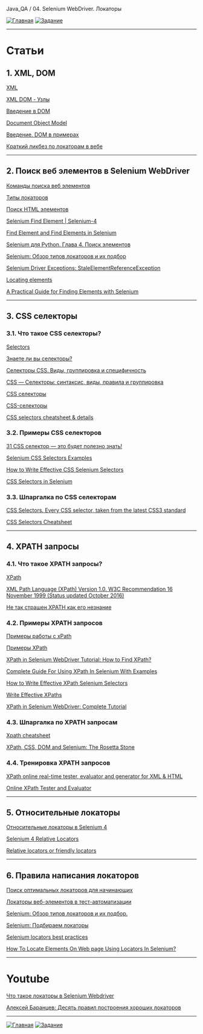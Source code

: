 Java_QA / 04. Selenium WebDriver. Локаторы

[![Главная](https://img.shields.io/badge/-Главная-aaccee)](README.md)
[![Задание](https://img.shields.io/badge/-Задание-99ffee)](3.%20Задание.md)

***

# Статьи

## 1. XML, DOM

[XML](https://ru.wikipedia.org/wiki/XML)

[XML DOM - Узлы](https://msiter.ru/tutorials/uchebnik-xml-dom/xml-dom-uzly)

[Введение в DOM](http://khpi-iip.mipk.kharkiv.edu/library/extent/prog/iipXML/x-udom.html)

[Document Object Model](https://ru.wikipedia.org/wiki/Document_Object_Model)

[Введение. DOM в примерах](https://javascript.ru/tutorial/dom/intro)

[Краткий ликбез по локаторам в вебе](https://blog.noveogroup.ru/2020/02/kratkij-likbez-po-lokatoram-v-vebe/)

***

## 2. Поиск веб элементов в Selenium WebDriver

[Команды поиска веб элементов](https://www.selenium.dev/documentation/en/webdriver/web_element/)

[Типы локаторов](https://kreisfahrer.gitbooks.io/selenium-webdriver/content/webdriver_intro/tipi_lokatorov.html)

[Поиск HTML элементов](https://selenium-python.com/locating-web-elements)

[Selenium Find Element | Selenium-4](https://www.swtestacademy.com/selenium-find-element/)

[Find Element and Find Elements in Selenium](https://www.toolsqa.com/selenium-webdriver/find-element-selenium/)

[Selenium для Python. Глава 4. Поиск элементов](https://habr.com/ru/post/250975/)

[Selenium: Обзор типов локаторов и их подбор](https://automated-testing.info/t/selenium-obzor-tipov-lokatorov-i-ih-podbor/2269)

[Selenium Driver Exceptions: StaleElementReferenceException](http://internetka.in.ua/selenium-driver-exceptions/)

[Locating elements](https://www.selenium.dev/documentation/en/webdriver/locating_elements/)

[A Practical Guide for Finding Elements with Selenium](https://dev.to/endtest/a-practical-guide-for-finding-elements-with-selenium-4djf)

***

## 3. CSS селекторы

### 3.1. Что такое CSS селекторы?

[Selectors](https://www.w3.org/TR/CSS2/selector.html)

[Знаете ли вы селекторы?](https://learn.javascript.ru/css-selectors)

[Селекторы CSS. Виды, группировка и специфичность](https://itchief.ru/html-and-css/selectors)

[CSS — Селекторы: синтаксис, виды, правила и группировка](http://proglang.su/css/selectors)

[CSS селекторы](https://puzzleweb.ru/css/selectors.php)

[CSS-селекторы](https://developer.mozilla.org/ru/docs/Web/CSS/CSS_Selectors)

[CSS selectors cheatsheet & details](https://medium.com/design-code-repository/css-selectors-cheatsheet-details-9593bc204e3f)

### 3.2. Примеры CSS селекторов

[31 CSS селектор — это будет полезно знать!](http://naikom.ru/blog/archives/2306)

[Selenium CSS Selectors Examples](https://devqa.io/selenium-css-selectors/)

[How to Write Effective CSS Selenium Selectors](https://www.swtestacademy.com/css-selenium/)

[CSS Selectors in Selenium](https://www.toolsqa.com/selenium-webdriver/css-selectors-in-selenium/)

### 3.3. Шпаргалка по CSS селекторам 

[CSS Selectors. Every CSS selector, taken from the latest CSS3 standard](https://www.htmldog.com/references/css/selectors/)

[CSS Selectors Cheatsheet](https://gist.github.com/magicznyleszek/809a69dd05e1d5f12d01)

***

## 4. XPATH запросы

### 4.1. Что такое XPATH запросы? 

[XPath](https://ru.wikipedia.org/wiki/XPath)

[XML Path Language (XPath) Version 1.0. W3C Recommendation 16 November 1999 (Status updated October 2016)](https://www.w3.org/TR/1999/REC-xpath-19991116/)

[Не так страшен XPATH как его незнание](https://testerslittlehelper.wordpress.com/2016/07/10/real-xpath/)

### 4.2. Примеры XPATH запросов

[Примеры работы с xPath](https://sitkodenis.ru/primery-raboty-s-xpath/)

[Примеры XPath](https://docs.microsoft.com/ru-ru/previous-versions/ms256086(v=vs.120)?redirectedfrom=MSDN)

[XPath in Selenium WebDriver Tutorial: How to Find XPath?](https://www.guru99.com/xpath-selenium.html)

[Complete Guide For Using XPath In Selenium With Examples](https://www.lambdatest.com/blog/complete-guide-for-using-xpath-in-selenium-with-examples/)

[How to Write Effective XPath Selenium Selectors](https://www.swtestacademy.com/xpath-selenium/)

[Write Effective XPaths](https://www.toolsqa.com/selenium-webdriver/write-effective-xpaths/)

[XPath in Selenium WebDriver: Complete Tutorial](https://www.softwaretestingo.com/xpath-in-selenium-webdriver/)

### 4.3. Шпаргалка по XPATH запросам

[Xpath cheatsheet](https://devhints.io/xpath)

[XPath, CSS, DOM and Selenium: The Rosetta Stone](https://www.red-gate.com/simple-talk/dotnet/.net-framework/xpath,-css,-dom-and-selenium-the-rosetta-stone/)

### 4.4. Тренировка XPATH запросов

[XPath online real-time tester, evaluator and generator for XML & HTML](http://xpather.com/)

[Online XPath Tester and Evaluator](https://extendsclass.com/xpath-tester.html)

***

## 5. Относительные локаторы

[Относительные локаторы в Selenium 4](https://habr.com/ru/company/otus/blog/492032/)

[Selenium 4 Relative Locators](https://blog.testproject.io/2020/07/13/selenium-4-relative-locators/)

[Relative locators or friendly locators](https://www.seleniumeasy.com/selenium-tutorials/relative-or-friendly-locators)

***

## 6. Правила написания локаторов

[Поиск оптимальных локаторов для начинающих](https://pointschool.ru/poisk-optimalnyh-lokatorov-dlya-nachinayushchih/)

[Локаторы веб-элементов в тест-автоматизации](https://www.software-testing.ru/library/testing/testing-automation/3129-web-element-locators-for-test-automation)

[Selenium: Обзор типов локаторов и их подбор.](https://automated-testing.info/t/selenium-obzor-tipov-lokatorov-i-ih-podbor/2269)

[Selenium: Подбираем локаторы](https://north-morok.livejournal.com/22884.html)

[Selenium locators best practices](https://screenster.io/selenium-locators-best-practices/)

[How To Locate Elements On Web page Using Locators In Selenium?](https://medium.com/edureka/locators-in-selenium-f6e6b282aed8)

***

# Youtube

[Что такое локаторы в Selenium Webdriver](https://www.youtube.com/watch?v=cEmKPgnQj3s)

[Алексей Баранцев: Десять правил построения хороших локаторов](https://www.youtube.com/watch?v=_TNh2ydpoOw)

***

[![Главная](https://img.shields.io/badge/-Главная-aaccee)](README.md)
[![Задание](https://img.shields.io/badge/-Задание-99ffee)](3.%20Задание.md)
